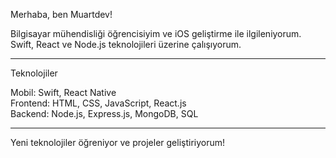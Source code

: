 Merhaba, ben Muartdev!

Bilgisayar mühendisliği öğrencisiyim ve iOS geliştirme ile ilgileniyorum.  
Swift, React ve Node.js teknolojileri üzerine çalışıyorum.  

---

Teknolojiler

Mobil: Swift, React Native  
Frontend: HTML, CSS, JavaScript, React.js  
Backend: Node.js, Express.js, MongoDB, SQL  

---

Yeni teknolojiler öğreniyor ve projeler geliştiriyorum!
